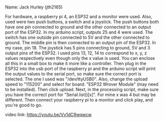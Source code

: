 Name: Jack Hurley (jth2165)

For hardware, a raspberry pi 4, an ESP32 and a monitor were used.
Also, used were two push buttons, a switch and a joystick.
The push buttons both have one pin connected to ground and
the other connected to an output port of the ESP32.
In my arduino script, outputs 25 and 4 were used. 
The switch has one outside pin connected to 5V and the other connected to ground. 
The middle pin is then connected to an output pin of the ESP32.
In my case, pin 18. The joystick has 5 pins connecting to 
ground, 5V and 3 output pins of the ESP32. 
I used pins 13, 12, 14 to correspond to x, y, z values respectively even though only the x value is used. 
You can enclose all this in a small box to make it more like a controller. 
Then plug in the ESP32 into the usb port of the raspberry pi and
the arduino script will print the output values to the serial port,
so make sure the correct port is selected. The one I used was "/dev/ttyUSB0".
Also, change the upload speed to "115200" and select for board: "ESP32 Wrover Module" (may need to be installed).
Then click upload. Next, in the processing script, make sure you have the correct port for "Serial.list()[x]".
For mine x was 4 but may be different. Then connect your raspberry pi to a monitor and click play, and you're good to go.

video link: https://youtu.be/Vv1dC9wqwcw
